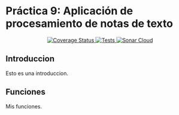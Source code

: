 # Práctica 9: Aplicación de procesamiento de notas de texto

<p align="center">
    <a href="https://coveralls.io/repos/github/ULL-ESIT-INF-DSI-2122/ull-esit-inf-dsi-21-22-prct09-filesystem-notes-app-AlvaroRGZ/badge.svg?branch=main">
        <img alt="Coverage Status" src="https://coveralls.io/github/ULL-ESIT-INF-DSI-2122/ull-esit-inf-dsi-21-22-prct09-filesystem-notes-app-AlvaroRGZ?branch=main">
    </a>
    <a href="https://github.com/ULL-ESIT-INF-DSI-2122/ull-esit-inf-dsi-21-22-prct09-filesystem-notes-app-AlvaroRGZ/actions/workflows/node.js.yml">
        <img alt="Tests" src="https://github.com/ULL-ESIT-INF-DSI-2122/ull-esit-inf-dsi-21-22-prct09-filesystem-notes-app-AlvaroRGZ/actions/workflows/node.js.yml/badge.svg">
    </a>
    <a href='https://sonarcloud.io/summary/new_code?id=ULL-ESIT-INF-DSI-2122_ull-esit-inf-dsi-21-22-prct09-filesystem-notes-app-AlvaroRGZ'>
        <img src='https://sonarcloud.io/api/project_badges/measure?project=ULL-ESIT-INF-DSI-2122_ull-esit-inf-dsi-21-22-prct09-filesystem-notes-app-AlvaroRGZ&metric=alert_status' alt='Sonar Cloud' />
    </a>
</p>

## Introduccion
Esto es una introduccion.
## Funciones
Mis funciones.

